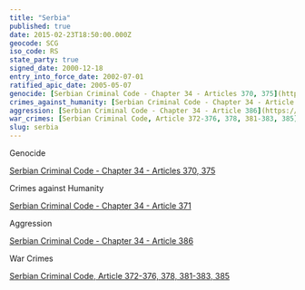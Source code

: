```yaml
---
title: "Serbia"
published: true
date: 2015-02-23T18:50:00.000Z
geocode: SCG
iso_code: RS
state_party: true
signed_date: 2000-12-18
entry_into_force_date: 2002-07-01
ratified_apic_date: 2005-05-07
genocide: [Serbian Criminal Code - Chapter 34 - Articles 370, 375](https://iccdb.hrlc.net/data/doc/202/keyword/46/)
crimes_against_humanity: [Serbian Criminal Code - Chapter 34 - Article 371](https://iccdb.hrlc.net/data/doc/202/keyword/13/)
aggression: [Serbian Criminal Code - Chapter 34 - Article 386](https://iccdb.hrlc.net/data/doc/202/keyword/1/)
war_crimes: [Serbian Criminal Code, Article 372-376, 378, 381-383, 385](https://iccdb.hrlc.net/data/doc/202/keyword/145/)
slug: serbia
---
```

Genocide

[Serbian Criminal Code - Chapter 34 - Articles 370, 375](https://iccdb.hrlc.net/data/doc/202/keyword/46/)

Crimes against Humanity

[Serbian Criminal Code - Chapter 34 - Article 371](https://iccdb.hrlc.net/data/doc/202/keyword/13/)

Aggression

[Serbian Criminal Code - Chapter 34 - Article 386](https://iccdb.hrlc.net/data/doc/202/keyword/1/)

War Crimes

[Serbian Criminal Code, Article 372-376, 378, 381-383, 385](https://iccdb.hrlc.net/data/doc/202/keyword/145/)

